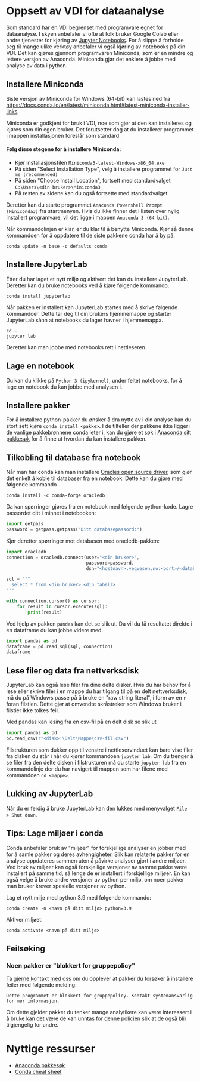 # Oppsett av VDI for dataanalyse

Som standard har en VDI begrenset med programvare egnet for dataanalyse. I skyen anbefaler vi ofte at folk bruker Google Colab eller andre tjenester for kjøring av [Jupyter Notebooks](https://jupyter.org/). For å slippe å forholde seg til mange ulike verktøy anbefaler vi også kjøring av notebooks på din VDI. Det kan gjøres gjennom programvaren Miniconda, som er en mindre og lettere versjon av Anaconda. Miniconda gjør det enklere å jobbe med analyse av data i python.

## Installere Miniconda

Siste versjon av Miniconda for Windows (64-bit) kan lastes ned fra https://docs.conda.io/en/latest/miniconda.html#latest-miniconda-installer-links

Miniconda er godkjent for bruk i VDI, noe som gjør at den kan installeres og kjøres som din egen bruker. Det forutsetter dog at du installerer programmet i mappen installasjonen foreslår som standard.

#### Følg disse stegene for å installere Miniconda:

- Kjør installasjonsfilen `Miniconda3-latest-Windows-x86_64.exe`
- På siden "Select Installation Type", velg å installere programmet for `Just me (recommended)`
- På siden "Choose Install Location", fortsett med standardvalget `C:\Users\<din bruker>\Miniconda3`
- På resten av sidene kan du også fortsette med standardvalget

Deretter kan du starte programmet `Anaconda Powershell Prompt (Miniconda3)` fra startmenyen. Hvis du ikke finner det i listen over nylig installert programvare, vil det ligge i mappen `Anaconda 3 (64-bit)`.

Når kommandolinjen er klar, er du klar til å benytte Miniconda. Kjør så denne kommandoen for å oppdatere til de siste pakkene conda har å by på:

```shell
conda update -n base -c defaults conda
```

## Installere JupyterLab

Etter du har laget et nytt miljø og aktivert det kan du installere JupyterLab. Deretter kan du bruke notebooks ved å kjøre følgende kommando.

```shell
conda install jupyterlab
```

Når pakken er installert kan JupyterLab startes med å skrive følgende kommandoer. Dette tar deg til din brukers hjemmemappe og starter JupyterLab sånn at notebooks du lager havner i hjemmemappa.

```shell
cd ~
jupyter lab
```

Deretter kan man jobbe med notebooks rett i nettleseren.

## Lage en notebook

Du kan du klikke på `Python 3 (ipykernel)`, under feltet notebooks, for å lage en notebook du kan jobbe med analysen i.

## Installere pakker

For å installere python-pakker du ønsker å dra nytte av i din analyse kan du stort sett kjøre `conda install <pakke>`. I de tilfeller der pakkene ikke ligger i de vanlige pakkebrønnene conda leter i, kan du gjøre et søk i [Anaconda sitt pakkesøk](https://anaconda.org/search?q=geopandas) for å finne ut hvordan du kan installere pakken.

## Tilkobling til database fra notebook

Når man har conda kan man installere [Oracles open source driver](https://github.com/oracle/python-oracledb/), som gjør det enkelt å koble til databaser fra en notebook. Dette kan du gjøre med følgende kommando

```shell
conda install -c conda-forge oracledb
```

Da kan spørringer gjøres fra en notebook med følgende python-kode. Lagre passordet ditt i minnet i notebooken:

```python
import getpass
password = getpass.getpass("Ditt databasepassord:")
```

Kjør deretter spørringer mot databasen med oracledb-pakken:

```python
import oracledb
connection = oracledb.connect(user="<din bruker>",
                              password=password,
                              dsn="<hostnavn>.vegvesen.no:<port>/<databasenavn>.vegvesen.no")

sql = """
  select * from <din bruker>.<din tabell>
"""

with connection.cursor() as cursor:
    for result in cursor.execute(sql):
        print(result)
```

Ved hjelp av pakken `pandas` kan det se slik ut. Da vil du få resultatet direkte i en dataframe du kan jobbe videre med.

```python
import pandas as pd
dataframe = pd.read_sql(sql, connection)
dataframe
```

## Lese filer og data fra nettverksdisk

JupyterLab kan også lese filer fra dine delte disker. Hvis du har behov for å lese eller skrive filer i en mappe du har tilgang til på en delt nettverksdisk, må du på Windows passe på å bruke en "raw string literal", i form av en `r` foran filstien. Dette gjør at omvendte skråstreker som Windows bruker i filstier ikke tolkes feil.

Med pandas kan lesing fra en csv-fil på en delt disk se slik ut

```python
import pandas as pd
pd.read_csv(r"<disk>:\Delt\Mappe\csv-fil.csv")
```

Filstrukturen som dukker opp til venstre i nettleservinduet kan bare vise filer fra disken du står i når du kjører kommandoen `jupyter lab`. Om du trenger å se filer fra den delte disken i filstrukturen må du starte `jupyter lab` fra en kommandolinje der du har navigert til mappen som har filene med kommandoen `cd <mappe>`.

## Lukking av JupyterLab

Når du er ferdig å bruke JupyterLab kan den lukkes med menyvalget `File -> Shut down`.

## Tips: Lage miljøer i conda

Conda anbefaler bruk av "miljøer" for forskjellige analyser en jobber med for å samle pakker og deres avhengigheter. Slik kan relaterte pakker for en analyse oppdateres sammen uten å påvirke analyser gjort i andre miljøer. Ved bruk av miljøer kan også forskjellige versjoner av samme pakke være installert på samme tid, så lenge de er installert i forskjellige miljøer. En kan også velge å bruke andre versjoner av python per miljø, om noen pakker man bruker krever spesielle versjoner av python.

Lag et nytt miljø med python 3.9 med følgende kommando:

```shell
conda create -n <navn på ditt miljø> python=3.9
```

Aktiver miljøet:

```shell
conda activate <navn på ditt miljø>
```

## Feilsøking

### Noen pakker er "blokkert for gruppepolicy"

[Ta gjerne kontakt med oss](https://svv-saga.slack.com/archives/C03LGD7TM5Z) om du opplever at pakker du forsøker å installere feiler med følgende melding:

```
Dette programmet er blokkert for gruppepolicy. Kontakt systemansvarlig for mer informasjon.
```

Om dette gjelder pakker du tenker mange analytikere kan være interessert i å bruke kan det være de kan unntas for denne policien slik at de også blir tilgjengelig for andre.

# Nyttige ressurser

- [Anaconda pakkesøk](https://anaconda.org/search?q=)
- [Conda cheat sheet](https://conda.io/projects/conda/en/latest/user-guide/cheatsheet.html)
